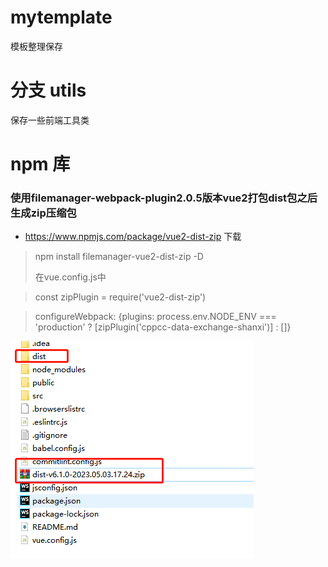 # mytemplate
模板整理保存

# 分支 utils
保存一些前端工具类

# npm 库

### 使用filemanager-webpack-plugin2.0.5版本vue2打包dist包之后生成zip压缩包
- https://www.npmjs.com/package/vue2-dist-zip
下载
> npm install filemanager-vue2-dist-zip -D 
> 
> 在vue.config.js中

> const zipPlugin = require('vue2-dist-zip')

> configureWebpack: {plugins: process.env.NODE_ENV === 'production' ? [zipPlugin('cppcc-data-exchange-shanxi')] : []}

![img.png](img.png)

